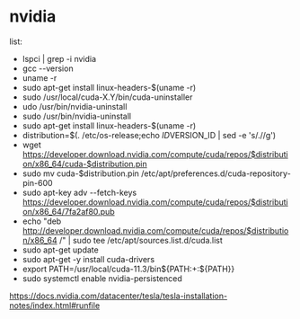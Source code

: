 # nvidia
list:

-  lspci | grep -i nvidia
-  gcc --version
-  uname -r
-  sudo apt-get install linux-headers-$(uname -r)
-  sudo /usr/local/cuda-X.Y/bin/cuda-uninstaller
-  udo /usr/bin/nvidia-uninstall
-  sudo /usr/bin/nvidia-uninstall
-  sudo apt-get install linux-headers-$(uname -r)
-  distribution=$(. /etc/os-release;echo $ID$VERSION_ID | sed -e 's/\.//g')
-  wget https://developer.download.nvidia.com/compute/cuda/repos/$distribution/x86_64/cuda-$distribution.pin
-  sudo mv cuda-$distribution.pin /etc/apt/preferences.d/cuda-repository-pin-600
-  sudo apt-key adv --fetch-keys https://developer.download.nvidia.com/compute/cuda/repos/$distribution/x86_64/7fa2af80.pub
-  echo "deb http://developer.download.nvidia.com/compute/cuda/repos/$distribution/x86_64 /" | sudo tee /etc/apt/sources.list.d/cuda.list
-  sudo apt-get update
-  sudo apt-get -y install cuda-drivers
-  export PATH=/usr/local/cuda-11.3/bin${PATH:+:${PATH}}
-  sudo systemctl enable nvidia-persistenced

https://docs.nvidia.com/datacenter/tesla/tesla-installation-notes/index.html#runfile
